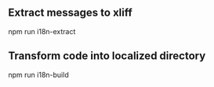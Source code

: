## Extract messages to xliff
npm run i18n-extract

## Transform code into localized directory
npm run i18n-build
